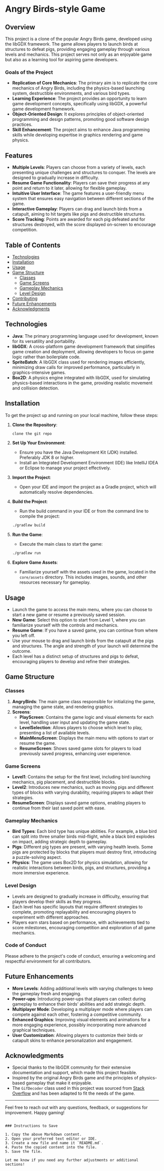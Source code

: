 # Angry Birds-style Game

## Overview

This project is a clone of the popular Angry Birds game, developed using the libGDX framework. The game allows players to launch birds at structures to defeat pigs, providing engaging gameplay through various levels and mechanics. This project serves not only as an enjoyable game but also as a learning tool for aspiring game developers.

### Goals of the Project

- **Replication of Core Mechanics**: The primary aim is to replicate the core mechanics of Angry Birds, including the physics-based launching system, destructible environments, and various bird types.
- **Learning Experience**: The project provides an opportunity to learn game development concepts, specifically using libGDX, a powerful game development framework.
- **Object-Oriented Design**: It explores principles of object-oriented programming and design patterns, promoting good software design practices.
- **Skill Enhancement**: The project aims to enhance Java programming skills while developing expertise in graphics rendering and game physics.

## Features

- **Multiple Levels**: Players can choose from a variety of levels, each presenting unique challenges and structures to conquer. The levels are designed to gradually increase in difficulty.
- **Resume Game Functionality**: Players can save their progress at any point and return to it later, allowing for flexible gameplay.
- **Intuitive User Interface**: The game features a user-friendly menu system that ensures easy navigation between different sections of the game.
- **Interactive Gameplay**: Players can drag and launch birds from a catapult, aiming to hit targets like pigs and destructible structures.
- **Score Tracking**: Points are awarded for each pig defeated and for structures destroyed, with the score displayed on-screen to encourage competition.

## Table of Contents

- [Technologies](#technologies)
- [Installation](#installation)
- [Usage](#usage)
- [Game Structure](#game-structure)
    - [Classes](#classes)
    - [Game Screens](#game-screens)
    - [Gameplay Mechanics](#gameplay-mechanics)
    - [Level Design](#level-design)
- [Contributing](#contributing)
- [Future Enhancements](#future-enhancements)
- [Acknowledgments](#acknowledgments)

## Technologies

- **Java**: The primary programming language used for development, known for its versatility and portability.
- **libGDX**: A cross-platform game development framework that simplifies game creation and deployment, allowing developers to focus on game logic rather than boilerplate code.
- **SpriteBatch**: A libGDX class used for rendering images efficiently, minimizing draw calls for improved performance, particularly in graphics-intensive games.
- **Box2D**: A physics engine integrated with libGDX, used for simulating physics-based interactions in the game, providing realistic movement and collision detection.

## Installation

To get the project up and running on your local machine, follow these steps:

1. **Clone the Repository**:

   ```bash
   clone the git repo
   ```

2. **Set Up Your Environment**:
    - Ensure you have the Java Development Kit (JDK) installed. Preferably JDK 8 or higher.
    - Install an Integrated Development Environment (IDE) like IntelliJ IDEA or Eclipse to manage your project effectively.

3. **Import the Project**:
    - Open your IDE and import the project as a Gradle project, which will automatically resolve dependencies.

4. **Build the Project**:
    - Run the build command in your IDE or from the command line to compile the project:

   ```bash
   ./gradlew build
   ```

5. **Run the Game**:
    - Execute the main class to start the game:

   ```bash
   ./gradlew run
   ```

6. **Explore Game Assets**:
    - Familiarize yourself with the assets used in the game, located in the `core/assets` directory. This includes images, sounds, and other resources necessary for gameplay.

## Usage

- Launch the game to access the main menu, where you can choose to start a new game or resume a previously saved session.
- **New Game**: Select this option to start from Level 1, where you can familiarize yourself with the controls and mechanics.
- **Resume Game**: If you have a saved game, you can continue from where you left off.
- Use your mouse to drag and launch birds from the catapult at the pigs and structures. The angle and strength of your launch will determine the outcome.
- Each level has a distinct setup of structures and pigs to defeat, encouraging players to develop and refine their strategies.

## Game Structure

### Classes

1. **AngryBirds**: The main game class responsible for initializing the game, managing the game state, and rendering graphics.
2. **Screens**:
    - **PlayScreen**: Contains the game logic and visual elements for each level, handling user input and updating the game state.
    - **LevelSelection**: Allows players to choose which level to play, presenting a list of available levels.
    - **MainMenuScreen**: Displays the main menu with options to start or resume the game.
    - **ResumeScreen**: Shows saved game slots for players to load previously saved progress, enhancing user experience.

### Game Screens

- **Level1**: Contains the setup for the first level, including bird launching mechanics, pig placement, and destructible blocks.
- **Level2**: Introduces new mechanics, such as moving pigs and different types of blocks with varying durability, requiring players to adapt their strategies.
- **ResumeScreen**: Displays saved game options, enabling players to continue from their last saved point with ease.

### Gameplay Mechanics

- **Bird Types**: Each bird type has unique abilities. For example, a blue bird can split into three smaller birds mid-flight, while a black bird explodes on impact, adding strategic depth to gameplay.
- **Pigs**: Different pig types are present, with varying health levels. Some pigs are protected by blocks that players must destroy first, introducing a puzzle-solving aspect.
- **Physics**: The game uses Box2D for physics simulation, allowing for realistic interactions between birds, pigs, and structures, providing a more immersive experience.

### Level Design

- Levels are designed to gradually increase in difficulty, ensuring that players develop their skills as they progress.
- Each level has specific layouts that require different strategies to complete, promoting replayability and encouraging players to experiment with different approaches.
- Players earn stars based on performance, with achievements tied to score milestones, encouraging competition and exploration of all game mechanics.


### Code of Conduct

Please adhere to the project's code of conduct, ensuring a welcoming and respectful environment for all contributors.

## Future Enhancements

- **More Levels**: Adding additional levels with varying challenges to keep the gameplay fresh and engaging.
- **Power-ups**: Introducing power-ups that players can collect during gameplay to enhance their birds' abilities and add strategic depth.
- **Multiplayer Mode**: Developing a multiplayer mode where players can compete against each other, fostering a competitive community.
- **Enhanced Graphics**: Improving visual elements and animations for a more engaging experience, possibly incorporating more advanced graphical techniques.
- **User Customization**: Allowing players to customize their birds or catapult skins to enhance personalization and engagement.


## Acknowledgments

- Special thanks to the libGDX community for their extensive documentation and support, which made this project feasible.
- Inspired by the original Angry Birds game and the principles of physics-based gameplay that make it enjoyable.
- The `GifDecoder` class used in this project was sourced from [Stack Overflow](https://stackoverflow.com) and has been adapted to fit the needs of the game.

---

Feel free to reach out with any questions, feedback, or suggestions for improvement. Happy gaming!
```

### Instructions to Save

1. Copy the above Markdown content.
2. Open your preferred text editor or IDE.
3. Create a new file and name it `README.md`.
4. Paste the copied content into the file.
5. Save the file.

Let me know if you need any further adjustments or additional sections!
